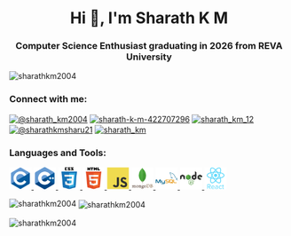 <h1 align="center">Hi 👋, I'm Sharath K M</h1>
<h3 align="center">Computer Science Enthusiast graduating in 2026 from REVA University</h3>

<p align="left"> <img src="https://komarev.com/ghpvc/?username=sharathkm2004&label=Profile%20views&color=0e75b6&style=flat" alt="sharathkm2004" /> </p>

<h3 align="left">Connect with me:</h3>
<p align="left">
<a href="https://twitter.com/@sharath_km2004" target="blank"><img align="center" src="https://raw.githubusercontent.com/rahuldkjain/github-profile-readme-generator/master/src/images/icons/Social/twitter.svg" alt="@sharath_km2004" height="30" width="40" /></a>
<a href="https://linkedin.com/in/sharath-k-m-422707296" target="blank"><img align="center" src="https://raw.githubusercontent.com/rahuldkjain/github-profile-readme-generator/master/src/images/icons/Social/linked-in-alt.svg" alt="sharath-k-m-422707296" height="30" width="40" /></a>
<a href="https://instagram.com/sharath_km_12" target="blank"><img align="center" src="https://raw.githubusercontent.com/rahuldkjain/github-profile-readme-generator/master/src/images/icons/Social/instagram.svg" alt="sharath_km_12" height="30" width="40" /></a>
<a href="https://www.hackerrank.com/@sharathkmsharu21" target="blank"><img align="center" src="https://raw.githubusercontent.com/rahuldkjain/github-profile-readme-generator/master/src/images/icons/Social/hackerrank.svg" alt="@sharathkmsharu21" height="30" width="40" /></a>
<a href="https://www.leetcode.com/sharath_km" target="blank"><img align="center" src="https://raw.githubusercontent.com/rahuldkjain/github-profile-readme-generator/master/src/images/icons/Social/leet-code.svg" alt="sharath_km" height="30" width="40" /></a>
</p>

<h3 align="left">Languages and Tools:</h3>
<p align="left"> <a href="https://www.cprogramming.com/" target="_blank" rel="noreferrer"> <img src="https://raw.githubusercontent.com/devicons/devicon/master/icons/c/c-original.svg" alt="c" width="40" height="40"/> </a> <a href="https://www.w3schools.com/cpp/" target="_blank" rel="noreferrer"> <img src="https://raw.githubusercontent.com/devicons/devicon/master/icons/cplusplus/cplusplus-original.svg" alt="cplusplus" width="40" height="40"/> </a> <a href="https://www.w3schools.com/css/" target="_blank" rel="noreferrer"> <img src="https://raw.githubusercontent.com/devicons/devicon/master/icons/css3/css3-original-wordmark.svg" alt="css3" width="40" height="40"/> </a> <a href="https://www.w3.org/html/" target="_blank" rel="noreferrer"> <img src="https://raw.githubusercontent.com/devicons/devicon/master/icons/html5/html5-original-wordmark.svg" alt="html5" width="40" height="40"/> </a> <a href="https://developer.mozilla.org/en-US/docs/Web/JavaScript" target="_blank" rel="noreferrer"> <img src="https://raw.githubusercontent.com/devicons/devicon/master/icons/javascript/javascript-original.svg" alt="javascript" width="40" height="40"/> </a> <a href="https://www.mongodb.com/" target="_blank" rel="noreferrer"> <img src="https://raw.githubusercontent.com/devicons/devicon/master/icons/mongodb/mongodb-original-wordmark.svg" alt="mongodb" width="40" height="40"/> </a> <a href="https://www.mysql.com/" target="_blank" rel="noreferrer"> <img src="https://raw.githubusercontent.com/devicons/devicon/master/icons/mysql/mysql-original-wordmark.svg" alt="mysql" width="40" height="40"/> </a> <a href="https://nodejs.org" target="_blank" rel="noreferrer"> <img src="https://raw.githubusercontent.com/devicons/devicon/master/icons/nodejs/nodejs-original-wordmark.svg" alt="nodejs" width="40" height="40"/> </a> <a href="https://reactjs.org/" target="_blank" rel="noreferrer"> <img src="https://raw.githubusercontent.com/devicons/devicon/master/icons/react/react-original-wordmark.svg" alt="react" width="40" height="40"/> </a> </p>

<p><img align="left" src="https://github-readme-stats.vercel.app/api/top-langs?username=sharathkm2004&show_icons=true&locale=en&layout=compact" alt="sharathkm2004" /></p>

<p>&nbsp;<img align="center" src="https://github-readme-stats.vercel.app/api?username=sharathkm2004&show_icons=true&locale=en" alt="sharathkm2004" /></p>

<p><img align="center" src="https://github-readme-streak-stats.herokuapp.com/?user=sharathkm2004&" alt="sharathkm2004" /></p>
